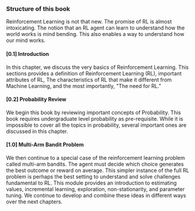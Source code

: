 ### Structure of this book

Reinforcement Learning is not that new. The promise of RL is almost intoxicating. The notion that an RL agent can learn to understand how the world works is mind bending. This also enables a way to understand how our mind works.

#### [0.1] Introduction

In this chapter, we discuss the very basics of Reinforcement Learning. This sections provides a definition of Reinforcement Learning (RL), important attributes of RL, The characteristics of RL that make it different from Machine Learning, and the most importantly, "The need for RL."

#### [0.2] Probability Review

We begin this book by reviewing important concepts of Probability. This book requires undergraduate level probability as pre-requisite. While it is impossible to cover all the topics in probability, several important ones are discussed in this chapter.

#### [1.0] Multi-Arm Bandit Problem

We then continue to a special case of the reinforcement learning problem called multi-arm bandits. The agent must decide which choice generates the best outcome or reward on average. This simpler instance of the full RL problem is perhaps the best setting to understand and solve challenges fundamental to RL. This module provides an introduction to estimating values, incremental learning, exploration, non-stationarity, and parameter tuning. We continue to develop and combine these ideas in different ways over the next chapters.